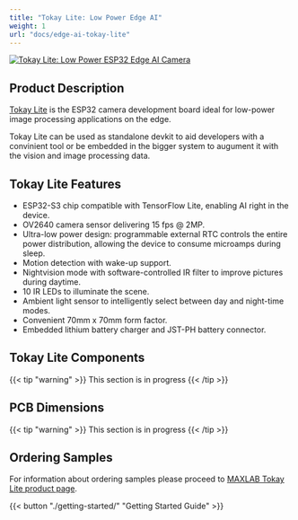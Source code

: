 ```yaml
---
title: "Tokay Lite: Low Power Edge AI"
weight: 1
url: "docs/edge-ai-tokay-lite"
---
```


[![Tokay Lite: Low Power ESP32 Edge AI Camera](/images/tokay-lite/edge-ai-angle.jpeg)](https://maxlab.io/store/edge-ai-camera/)

## Product Description

[Tokay Lite](https://maxlab.io/store/edge-ai-camera/) is the ESP32 camera development board ideal for low-power image
processing applications on the edge.

Tokay Lite can be used as standalone devkit to aid developers with a convinient
tool or be embedded in the bigger system to augument it with the vision and
image processing data.

## Tokay Lite Features

* ESP32-S3 chip compatible with TensorFlow Lite, enabling AI right in the device.
* OV2640 camera sensor delivering 15 fps @ 2MP.
* Ultra-low power design: programmable external RTC controls
  the entire power distribution, allowing the device to consume microamps during
  sleep.
* Motion detection with wake-up support.
* Nightvision mode with software-controlled IR filter to improve
  pictures during daytime.
* 10 IR LEDs to illuminate the scene.
* Ambient light sensor to intelligently select between day and night-time modes.
* Convenient 70mm x 70mm form factor.
* Embedded lithium battery charger and JST-PH battery connector.

## Tokay Lite Components

{{< tip "warning" >}}
This section is in progress
{{< /tip >}}

## PCB Dimensions

{{< tip "warning" >}}
This section is in progress
{{< /tip >}}

## Ordering Samples

For information about ordering samples please proceed to [MAXLAB Tokay Lite product page](https://maxlab.io/store/edge-ai-camera/).

{{< button "./getting-started/" "Getting Started Guide" >}}
